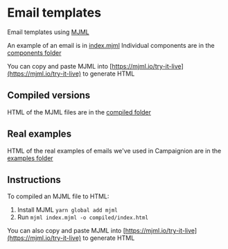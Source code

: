 # Email templates

Email templates using [MJML](https://mjml.io)

An example of an email is in [index.mjml](/index.mjml)
Individual components are in the [components folder](/components)

You can copy and paste MJML into [https://mjml.io/try-it-live](https://mjml.io/try-it-live) to generate HTML

## Compiled versions

HTML of the MJML files are in the [compiled folder](/compiled)

## Real examples

HTML of the real examples of emails we've used in Campaignion are in the [examples folder](/examples)

## Instructions

To compiled an MJML file to HTML:

1. Install MJML `yarn global add mjml`
2. Run `mjml index.mjml -o compiled/index.html`

You can also copy and paste MJML into [https://mjml.io/try-it-live](https://mjml.io/try-it-live) to generate HTML